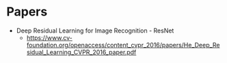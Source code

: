 # Papers
* Deep Residual Learning for Image Recognition - ResNet
  * https://www.cv-foundation.org/openaccess/content_cvpr_2016/papers/He_Deep_Residual_Learning_CVPR_2016_paper.pdf
  
